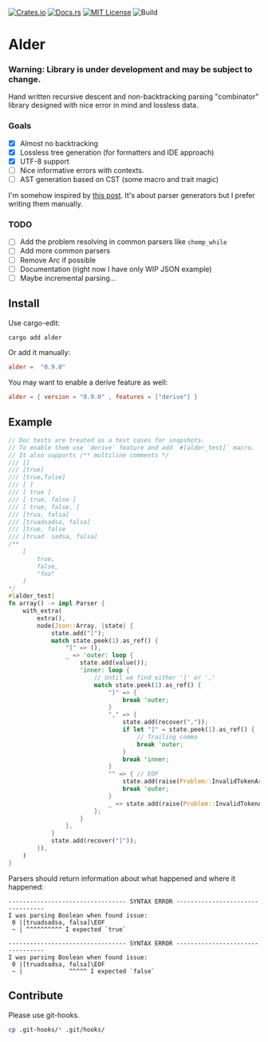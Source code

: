 [![Crates.io](https://img.shields.io/crates/v/alder.svg)](https://crates.io/crates/alder)
[![Docs.rs](https://docs.rs/alder/badge.svg)](https://docs.rs/alder)
[![MIT License](https://img.shields.io/badge/license-MIT-blue.svg)](https://raw.githubusercontent.com/rust-lang/docs.rs/master/LICENSE)
![Build](https://github.com/frondeus/alder/workflows/Build/badge.svg)

# Alder

### Warning: Library is under development and may be subject to change.

Hand written recursive descent and non-backtracking parsing "combinator" library designed with nice error in mind
and lossless data.

### Goals
* [x] Almost no backtracking
* [x] Lossless tree generation (for formatters and IDE approach)
* [x] UTF-8 support
* [ ] Nice informative errors with contexts.
* [ ] AST generation based on CST (some macro and trait magic)

I'm somehow inspired by [this post](https://matklad.github.io/2018/06/06/modern-parser-generator.html). It's about parser generators but I prefer writing them manually.

### TODO
* [ ] Add the problem resolving in common parsers like `chomp_while`
* [ ] Add more common parsers
* [ ] Remove Arc if possible
* [ ] Documentation (right now I have only WIP JSON example)
* [ ] Maybe incremental parsing...

## Install
Use cargo-edit:
```sh
cargo add alder
```

Or add it manually:
```toml
alder =  "0.9.0"
```

You may want to enable a derive feature as well:

```toml
alder = { version = "0.9.0" , features = ["derive"] }
```

## Example
```rust
// Doc tests are treated as a test cases for snapshots.
// To enable them use `derive` feature and add `#[alder_test]` macro.
// It also supports /** multiline comments */
/// []
/// [true]
/// [true,false]
/// [ ]
/// [ true ]
/// [ true, false ]
/// [ true, false, ]
/// [trua, falsa]
/// [truadsadsa, falsa]
/// [true, false
/// [truad  sadsa, falsa]
/**
    [
        true,
        false,
        "foo"
    ]
*/
#[alder_test]
fn array() -> impl Parser {
    with_extra(
        extra(),
        node(Json::Array, |state| {
            state.add("[");
            match state.peek(1).as_ref() {
                "]" => (),
                _ => 'outer: loop {
                    state.add(value());
                    'inner: loop {
                        // Until we find either ']' or ','
                        match state.peek(1).as_ref() {
                            "]" => {
                                break 'outer;
                            }
                            "," => {
                                state.add(recover(","));
                                if let "]" = state.peek(1).as_ref() {
                                    // Trailing comma
                                    break 'outer;
                                }
                                break 'inner;
                            }
                            "" => { // EOF
                                state.add(raise(Problem::InvalidTokenArray, 1));
                                break 'outer;
                            }
                            _ => state.add(raise(Problem::InvalidTokenArray, 1)),
                        };
                    }
                },
            }
            state.add(recover("]"));
        }),
    )
}
```

Parsers should return information about what happened and where it happened:
```
--------------------------------- SYNTAX ERROR ---------------------------------
I was parsing Boolean when found issue:
 0 |[truadsadsa, falsa]\EOF
 ~ | ^^^^^^^^^^ I expected `true`

--------------------------------- SYNTAX ERROR ---------------------------------
I was parsing Boolean when found issue:
 0 |[truadsadsa, falsa]\EOF
 ~ |             ^^^^^ I expected `false`
```

## Contribute
Please use git-hooks.
```sh
cp .git-hooks/* .git/hooks/
```
